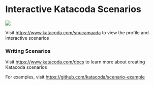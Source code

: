 # Interactive Katacoda Scenarios

[![](http://shields.katacoda.com/katacoda/snucamaada/count.svg)](https://www.katacoda.com/snucamaada "Get your profile on Katacoda.com")

Visit https://www.katacoda.com/snucamaada to view the profile and interactive scenarios

### Writing Scenarios
Visit https://www.katacoda.com/docs to learn more about creating Katacoda scenarios

For examples, visit https://github.com/katacoda/scenario-example
